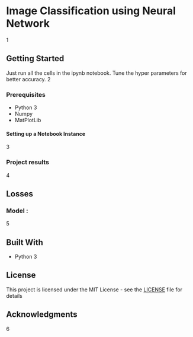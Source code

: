 # Image Classification using Neural Network

1

## Getting Started

Just run all the cells in the ipynb notebook. Tune the hyper parameters for better accuracy.
2

### Prerequisites

* Python 3
* Numpy
* MatPlotLib

#### Setting up a Notebook Instance

3

### Project results

4

## Losses

### Model :

5

## Built With

* Python 3

## License

This project is licensed under the MIT License - see the [LICENSE](LICENSE) file for details

## Acknowledgments

6
